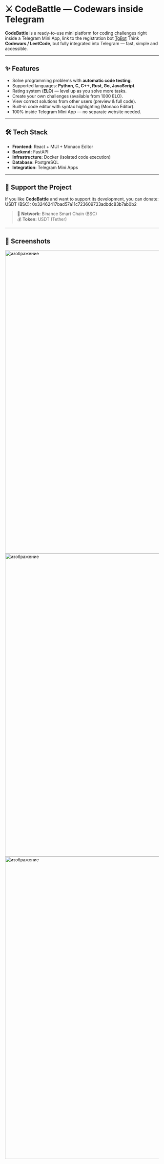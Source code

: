 # ⚔️ CodeBattle — Codewars inside Telegram

**CodeBattle** is a ready-to-use mini platform for coding challenges right inside a Telegram Mini App, link to the registration bot [TgBot](https://github.com/cikolllooid/TgBotCodeBattle)
Think **Codewars / LeetCode**, but fully integrated into Telegram — fast, simple and accessible.  

---

## ✨ Features
- Solve programming problems with **automatic code testing**.  
- Supported languages: **Python, C, C++, Rust, Go, JavaScript**.  
- Rating system (**ELO**) — level up as you solve more tasks.  
- Create your own challenges (available from 1000 ELO).  
- View correct solutions from other users (preview & full code).  
- Built-in code editor with syntax highlighting (Monaco Editor).  
- 100% inside Telegram Mini App — no separate website needed.  

---

## 🛠️ Tech Stack
- **Frontend:** React + MUI + Monaco Editor  
- **Backend:** FastAPI  
- **Infrastructure:** Docker (isolated code execution)  
- **Database:** PostgreSQL  
- **Integration:** Telegram Mini Apps  

---

## 💖 Support the Project

If you like **CodeBattle** and want to support its development, you can donate:
USDT (BSC):
0x32462417bad57a11c723609733adbdc83b7ab0b2
> 🔗 **Network:** Binance Smart Chain (BSC)  
> 💰 **Token:** USDT (Tether)

---

## 📸 Screenshots
<img width="1678" height="990" alt="изображение" src="https://github.com/user-attachments/assets/e83112bf-4432-4281-9384-e3c6f8157aeb" />

<img width="1677" height="990" alt="изображение" src="https://github.com/user-attachments/assets/3a0986d6-b55d-4a32-b0b7-c68592bfc568" />

<img width="1677" height="988" alt="изображение" src="https://github.com/user-attachments/assets/32c4a8cc-925a-4f10-a2ac-78d1df32b8dd" />
